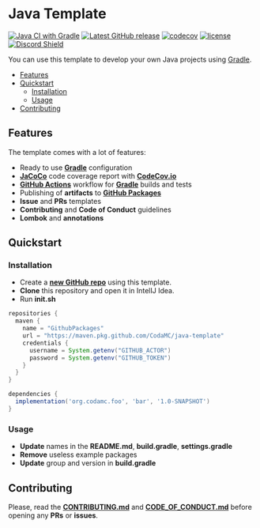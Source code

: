 # Java Template

[![Java CI with Gradle](https://github.com/CodaMC/java-template/actions/workflows/build.yml/badge.svg)](https://github.com/CodaMC/java-template/actions/workflows/build.yml)
[![Latest GitHub release](https://img.shields.io/github/v/release/CodaMC/java-template)](../../releases)
[![codecov](https://codecov.io/gh/CodaMC/java-template/branch/master/graph/badge.svg)](https://codecov.io/gh/CodaMC/java-template)
[![license](https://img.shields.io/github/license/CodaMC/java-template)](LICENSE)
[![Discord Shield](https://discordapp.com/api/guilds/1080829063981183170/widget.png?style=shield)](https://discord.gg/ddBXUeEcCU)

You can use this template to develop your own Java projects
using [Gradle](https://gradle.org).

* [Features](#features)
* [Quickstart](#quickstart)
  * [Installation](#installation)
  * [Usage](#usage)
* [Contributing](#contributing)

## Features

The template comes with a lot of features:

* Ready to use [**Gradle**](https://gradle.org/) configuration
* [**JaCoCo**](https://github.com/jacoco/jacoco) code coverage report with [**CodeCov.io**](https://codecov.io/)
* [**GitHub Actions**](https://github.com/features/actions) workflow for [**Gradle**](https://gradle.org/) builds and tests
* Publishing of **artifacts** to [**GitHub Packages**](https://github.com/feature/packages)
* **Issue** and **PRs** templates
* **Contributing** and **Code of Conduct** guidelines
* **Lombok** and **annotations**

## Quickstart

### Installation

* Create a [**new GitHub repo**](https://github.com/CodaMC/java-template/generate) using this template.
* **Clone** this repository and open it in IntelIJ Idea.
* Run **init.sh**

```groovy
repositories {
  maven {
    name = "GithubPackages"
    url = "https://maven.pkg.github.com/CodaMC/java-template"
    credentials {
      username = System.getenv("GITHUB_ACTOR")
      password = System.getenv("GITHUB_TOKEN")
    }
  }
}

dependencies {
  implementation('org.codamc.foo', 'bar', '1.0-SNAPSHOT')
}
```

### Usage

* **Update** names in the **README.md**, **build.gradle**, **settings.gradle**
* **Remove** useless example packages
* **Update** group and version in **build.gradle**

## Contributing

Please, read the [**CONTRIBUTING.md**](CONTRIBUTING.md)
and [**CODE_OF_CONDUCT.md**](CODE_OF_CONDUCT.md) before opening any **PRs** or **issues**.
